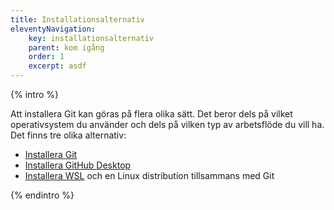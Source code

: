 ```yaml
---
title: Installationsalternativ
eleventyNavigation:
    key: installationsalternativ
    parent: kom igång
    order: 1
    excerpt: asdf
---
```


{% intro %}

Att installera Git kan göras på flera olika sätt. Det beror dels på vilket operativsystem du använder och dels på vilken typ av arbetsflöde du vill ha. Det finns tre olika alternativ:

* [Installera Git](installera-git/)
* [Installera GitHub Desktop](installera-github-desktop/)
* [Installera WSL](installera-wsl/) och en Linux distribution tillsammans med Git

{% endintro %}
